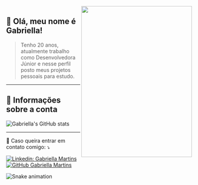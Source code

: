 <img src="https://tenor.com/pt-BR/view/rain-garden-pixel-art-scenic-gif-21074536.gif" align="right" height="410" width="300">

## 💚 Olá, meu nome é <strong>Gabriella!</strong>
> Tenho 20 anos, atualmente trabalho como Desenvolvedora Júnior e nesse perfil posto meus projetos pessoais para estudo. 

----

## 📗 Informações sobre a conta
![Gabriella's GitHub stats](https://github-readme-stats.vercel.app/api?username=mrtns641&show_icons=true&theme=merko)

----

<p align="left">
  💌 Caso queira entrar em contato comigo: ⤵️
</p>

[![Linkedin: Gabriella Martins](https://img.shields.io/badge/-LinkedIn-blue?style=flat-square&logo=Linkedin&logoColor=white&link=)](https://www.linkedin.com/in/gabriella-martins-cavalheiro-santos/)
[![GitHub Gabriella Martins]( https://img.shields.io/github/followers/mrtns641?label=follow&style=social)](https://github.com/mrtns641)

![Snake animation](https://github.com/mrtns641/mrtns641/blob/output/github-contribution-grid-snake.svg)
